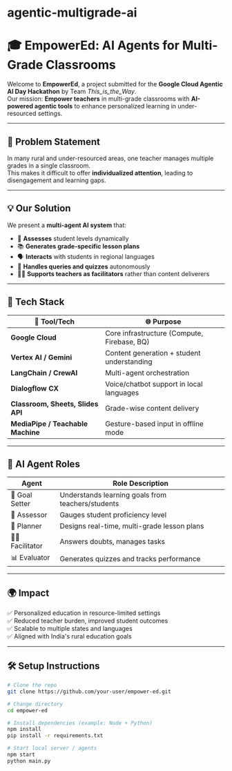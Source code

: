 # agentic-multigrade-ai

# 🎓 EmpowerEd: AI Agents for Multi-Grade Classrooms

Welcome to **EmpowerEd**, a project submitted for the **Google Cloud Agentic AI Day Hackathon** by Team _This_is_the_Way_.  
Our mission: **Empower teachers** in multi-grade classrooms with **AI-powered agentic tools** to enhance personalized learning in under-resourced settings.

---

## 🚀 Problem Statement

In many rural and under-resourced areas, one teacher manages multiple grades in a single classroom.  
This makes it difficult to offer **individualized attention**, leading to disengagement and learning gaps.

---

## 💡 Our Solution

We present a **multi-agent AI system** that:
- 🧠 **Assesses** student levels dynamically  
- 📚 **Generates grade-specific lesson plans**  
- 🗣️ **Interacts** with students in regional languages  
- 🤖 **Handles queries and quizzes** autonomously  
- 🧑‍🏫 **Supports teachers as facilitators** rather than content deliverers

---

## 🧱 Tech Stack

| 🔧 Tool/Tech               | 🌐 Purpose                                      |
|---------------------------|------------------------------------------------|
| **Google Cloud**          | Core infrastructure (Compute, Firebase, BQ)    |
| **Vertex AI / Gemini**    | Content generation + student understanding     |
| **LangChain / CrewAI**    | Multi-agent orchestration                      |
| **Dialogflow CX**         | Voice/chatbot support in local languages       |
| **Classroom, Sheets, Slides API** | Grade-wise content delivery         |
| **MediaPipe / Teachable Machine** | Gesture-based input in offline mode  |

---

## 🧠 AI Agent Roles

| Agent        | Role Description                                        |
|--------------|---------------------------------------------------------|
| 🎯 Goal Setter   | Understands learning goals from teachers/students     |
| 🧪 Assessor      | Gauges student proficiency level                      |
| 📖 Planner       | Designs real-time, multi-grade lesson plans          |
| 👩‍🏫 Facilitator   | Answers doubts, manages tasks                        |
| 📊 Evaluator     | Generates quizzes and tracks performance              |

---

## 🌍 Impact

✅ Personalized education in resource-limited settings  
✅ Reduced teacher burden, improved student outcomes  
✅ Scalable to multiple states and languages  
✅ Aligned with India's rural education goals

---

## 🛠️ Setup Instructions

```bash
# Clone the repo
git clone https://github.com/your-user/empower-ed.git

# Change directory
cd empower-ed

# Install dependencies (example: Node + Python)
npm install
pip install -r requirements.txt

# Start local server / agents
npm start
python main.py
